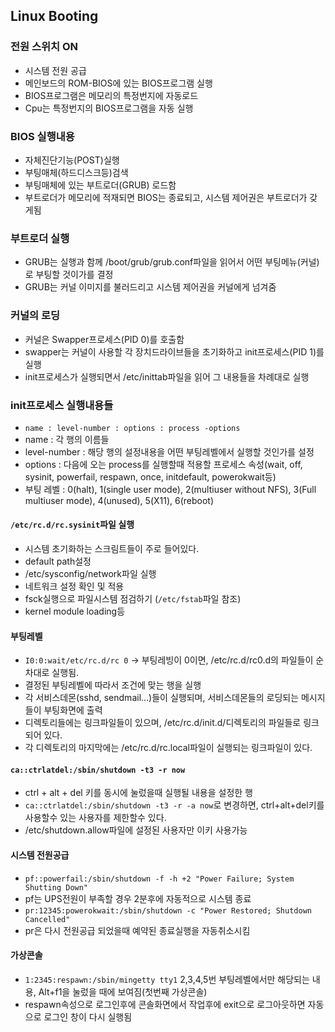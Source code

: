 ## Linux Booting

### 전원 스위치 ON
- 시스템 전원 공급
- 메인보드의 ROM-BIOS에 있는 BIOS프로그램 실행
- BIOS프로그램은 메모리의 특정번지에 자동로드
- Cpu는 특정번지의 BIOS프로그램을 자동 실행

### BIOS 실행내용
- 자체진단기능(POST)실행
- 부팅매체(하드디스크등)검색
- 부팅매체에 있는 부트로더(GRUB) 로드함
- 부트로더가 메모리에 적재되면 BIOS는 종료되고, 시스템 제어권은 부트로더가 갖게됨

### 부트로더 실행
- GRUB는 실행과 함께 /boot/grub/grub.conf파일을 읽어서 어떤 부팅메뉴(커널)로 부팅할 것이가를 결정
- GRUB는 커널 이미지를 불러드리고 시스템 제어권을 커널에게 넘겨줌

### 커널의 로딩
- 커널은 Swapper프로세스(PID 0)를 호출함
- swapper는 커널이 사용할 각 장치드라이브들을 초기화하고 init프로세스(PID 1)를 실행
- init프로세스가 실행되면서 /etc/inittab파일을 읽어 그 내용들을 차례대로 실행

### init프로세스 실행내용들
- `name : level-number : options : process -options`
- name : 각 행의 이름들
- level-number : 해당 행의 설정내용을 어떤 부팅레벨에서 실행할 것인가를 설정
- options : 다음에 오는 process를 실행할때 적용할 프로세스 속성(wait, off, sysinit, powerfail, respawn, once, initdefault, powerokwait등)
- 부팅 레벨 : 0(halt), 1(single user mode), 2(multiuser without NFS), 3(Full multiuser mode), 4(unused), 5(X11), 6(reboot)

#### `/etc/rc.d/rc.sysinit`파일 실행
- 시스템 초기화하는 스크림트들이 주로 들어있다.
- default path설정
- /etc/sysconfig/network파일 실행
- 네트워크 설정 확인 및 적용
- fsck실행으로 파일시스템 점검하기 (`/etc/fstab`파일 참조)
- kernel module loading등

#### 부팅레벨
- `I0:0:wait/etc/rc.d/rc 0` -> 부팅레빙이 0이면, /etc/rc.d/rc0.d의 파일들이 순차대로 실행됨.
- 결정된 부팅레벨에 따라서 조건에 맞는 행을 실행
- 각 서비스데몬(sshd, sendmail...)들이 실행되며, 서비스데몬들의 로딩되는 메시지들이 부팅화면에 출력
- 디렉토리들에는 링크파일들이 있으며, /etc/rc.d/init.d/디렉토리의 파일들로 링크되어 있다.
- 각 디렉토리의 마지막에는 /etc/rc.d/rc.local파일이 실행되는 링크파일이 있다.

#### `ca::ctrlatdel:/sbin/shutdown -t3 -r now`
- ctrl + alt + del 키를 동시에 눌렀을때 실행될 내용을 설정한 행
- `ca::ctrlatdel:/sbin/shutdown -t3 -r -a now`로 변경하면, ctrl+alt+del키를 사용할수 있는 사용자를 제한할수 있다.
- /etc/shutdown.allow파일에 설정된 사용자만 이키 사용가능

#### 시스템 전원공급
- `pf::powerfail:/sbin/shutdown -f -h +2 "Power Failure; System Shutting Down"`
- pf는 UPS전원이 부족할 경우 2분후에 자동적으로 시스템 종료
- `pr:12345:powerokwait:/sbin/shutdown -c "Power Restored; Shutdown Cancelled"`
- pr은 다시 전원공급 되었을때 예약된 종료실행을 자동취소시킴

#### 가상콘솔
- `1:2345:respawn:/sbin/mingetty tty1` 2,3,4,5번 부팅레벨에서만 해당되는 내용, Alt+f1을 눌렀을 때에 보여짐(첫번째 가상콘솔)
- respawn속성으로 로그인후에 콘솔화면에서 작업후에 exit으로 로그아웃하면 자동으로 로그인 창이 다시 실행됨